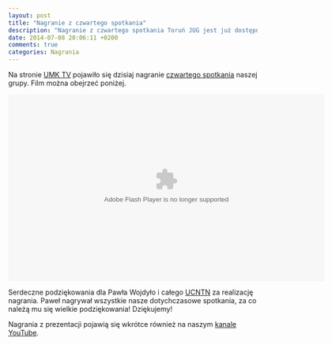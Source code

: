 ```yaml
---
layout: post
title: "Nagranie z czwartego spotkania"
description: "Nagranie z czwartego spotkania Toruń JUG jest już dostępne na stronie UMK TV!"
date: 2014-07-08 20:06:11 +0200
comments: true
categories: Nagrania
---
```

Na stronie <a href="http://tv.umk.pl/?id=2425" target="_blank">UMK TV</a> pojawiło się dzisiaj nagranie <a href="{{ root_url }}/news/2014/06/07/spotkanie-4/">czwartego spotkania</a> naszej grupy. Film można obejrzeć poniżej.

<div class="row text-center" style="margin-top: 10px; margin-bottom: 10px;">
  <div class="col-md-12">
    <object type="application/x-shockwave-flash" data="http://tv.umk.pl/extp/ExtPlayer.swf" width="640" height="379">
      <param name="movie" value="http://tv.umk.pl/extp/ExtPlayer.swf"/>
      <param name="allowScriptAccess" value="always" />
      <param name="flashVars" value="movieID=2425&amp;width=640" />
    </object>
  </div>
</div>

Serdeczne podziękowania dla Pawła Wojdyło i&nbsp;całego <a href="http://www.ucntn.umk.pl" target="_blank">UCNTN</a> za realizację nagrania. Paweł nagrywał wszystkie nasze dotychczasowe spotkania, za co należą mu się wielkie podziękowania! Dziękujemy!

Nagrania z&nbsp;prezentacji pojawią się wkrótce również na naszym <a href="https://www.youtube.com/channel/UCLuHypXd9ODOivs7gRpxNZg" target="_blank">kanale YouTube</a>.